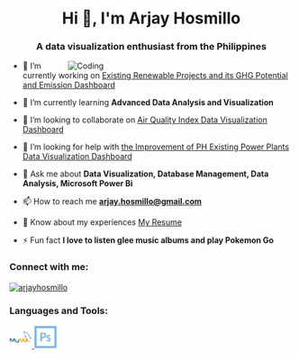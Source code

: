 <h1 align="center">Hi 👋, I'm Arjay Hosmillo</h1>
<h3 align="center">A data visualization enthusiast from the Philippines</h3>
<img align="right" alt="Coding" width="400" src="https://media.tenor.com/NOYF3f82b_gAAAAC/programmer.gif">

- 🔭 I’m currently working on [Existing Renewable Projects and its GHG Potential and Emission Dashboard](https://tinyurl.com/2knschww)

- 🌱 I’m currently learning **Advanced Data Analysis and Visualization**

- 👯 I’m looking to collaborate on [Air Quality Index Data Visualization Dashboard](https://bit.ly/3nE9RM6)

- 🤝 I’m looking for help with [the Improvement of PH Existing Power Plants Data Visualization Dashboard](https://tinyurl.com/PHGrids)

- 💬 Ask me about **Data Visualization, Database Management, Data Analysis, Microsoft Power Bi**

- 📫 How to reach me **arjay.hosmillo@gmail.com**

- 📄 Know about my experiences [My Resume](https://drive.google.com/file/d/19C2hyKGzzhwSRNokDWxzfSSBcEWm1yH1/view?usp=sharing](https://drive.google.com/file/d/19C2hyKGzzhwSRNokDWxzfSSBcEWm1yH1/view?usp=sharing))

- ⚡ Fun fact **I love to listen glee music albums and play Pokemon Go**

<h3 align="left">Connect with me:</h3>
<p align="left">
<a href="https://linkedin.com/in/arjayhosmillo" target="blank"><img align="center" src="https://raw.githubusercontent.com/rahuldkjain/github-profile-readme-generator/master/src/images/icons/Social/linked-in-alt.svg" alt="arjayhosmillo" height="30" width="40" /></a>
</p>

<h3 align="left">Languages and Tools:</h3>
<p align="left"> <a href="https://www.mysql.com/" target="_blank" rel="noreferrer"> <img src="https://raw.githubusercontent.com/devicons/devicon/master/icons/mysql/mysql-original-wordmark.svg" alt="mysql" width="40" height="40"/> </a> <a href="https://www.photoshop.com/en" target="_blank" rel="noreferrer"> <img src="https://raw.githubusercontent.com/devicons/devicon/master/icons/photoshop/photoshop-line.svg" alt="photoshop" width="40" height="40"/> </a> </p>
